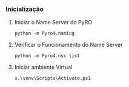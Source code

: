 ### Inicialização ###

1. Iniciar o Name Server do PyRO
    ```
    python -m Pyro4.naming
    ```
2. Verificar o Funcionamento do Name Server
    ```
    python -m Pyro4.nsc list
    ```
3. Iniciar ambiente Virtual
    ```
    s.\venv\Scripts\Activate.ps1
    ```

